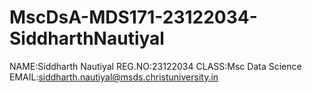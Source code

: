 # MscDsA-MDS171-23122034-SiddharthNautiyal

NAME:Siddharth Nautiyal
REG.NO:23122034
CLASS:Msc Data Science
EMAIL:siddharth.nautiyal@msds.christuniversity.in
